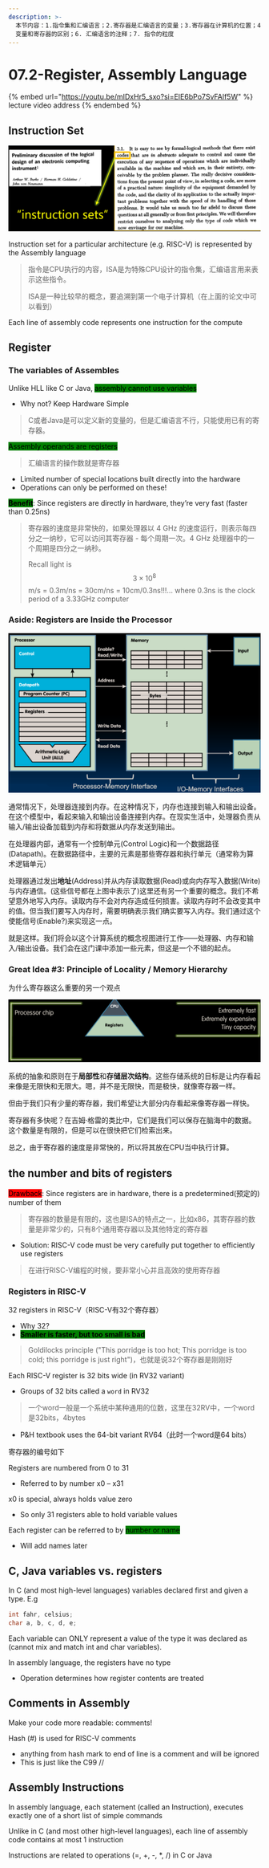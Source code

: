 ```yaml
---
description: >-
  本节内容：1.指令集和汇编语言；2.寄存器是汇编语言的变量；3.寄存器在计算机的位置；4. 寄存器的数量，RISC-V中的寄存器；5.
  变量和寄存器的区别；6. 汇编语言的注释；7. 指令的粒度
---
```


# 07.2-Register, Assembly Language

{% embed url="https://youtu.be/mIDxHr5_sxo?si=EIE6bPo7SvFAlf5W" %}
lecture video address
{% endembed %}

## Instruction Set

![image-20240603212553114](.image/image-20240603212553114.png)

Instruction set for a particular architecture (e.g. RISC-V) is represented by the Assembly language

> 指令是CPU执行的内容，ISA是为特殊CPU设计的指令集，汇编语言用来表示这些指令。
>
> ISA是一种比较早的概念，要追溯到第一个电子计算机（在上面的论文中可以看到）

Each line of assembly code represents one instruction for the compute

## Register

### The variables of Assembles

Unlike HLL like C or Java, <mark style="background-color:green;">assembly cannot use variables</mark>

* Why not? Keep Hardware Simple

> C或者Java是可以定义新的变量的，但是汇编语言不行，只能使用已有的寄存器。

<mark style="background-color:green;">Assembly operands are registers</mark>

> 汇编语言的操作数就是寄存器

* Limited number of special locations built directly into the hardware
* Operations can only be performed on these!

<mark style="background-color:green;">**Benefit**</mark>: Since registers are directly in hardware, they’re very fast (faster than 0.25ns)

> 寄存器的速度是非常快的，如果处理器以 4 GHz 的速度运行，则表示每四分之一纳秒，它可以访问其寄存器 - 每个周期一次。4 GHz 处理器中的一个周期是四分之一纳秒。
>
> Recall light is $$3 \times 10^8$$ m/s = 0.3m/ns = 30cm/ns = 10cm/0.3ns!!!… where 0.3ns is the clock period of a 3.33GHz computer

### Aside: Registers are Inside the Processor

![Processor & Memory Model](.image/image-20240603212703064.png)

通常情况下，处理器连接到内存。在这种情况下，内存也连接到输入和输出设备。在这个模型中，看起来输入和输出设备连接到内存。在现实生活中，处理器负责从输入/输出设备加载到内存和将数据从内存发送到输出。

在处理器内部，通常有一个控制单元(Control Logic)和一个数据路径(Datapath)。在数据路径中，主要的元素是那些寄存器和执行单元（通常称为算术逻辑单元）

处理器通过发出**地址**(Address)并从内存读取数据(Read)或向内存写入数据(Write)与内存通信。(这些信号都在上图中表示了)这里还有另一个重要的概念。我们不希望意外地写入内存。读取内存不会对内存造成任何损害。读取内存时不会改变其中的值。但当我们要写入内存时，需要明确表示我们确实要写入内存。我们通过这个使能信号(Enable?)来实现这一点。

就是这样。我们将会以这个计算系统的概念视图进行工作——处理器、内存和输入/输出设备。我们会在这门课中添加一些元素，但这是一个不错的起点。

### Great Idea #3: Principle of Locality / Memory Hierarchy

为什么寄存器这么重要的另一个观点

![image-20240603212730900](.image/image-20240603212730900.png)

系统的抽象和原则在于**局部性**和**存储层次结构**。这些存储系统的目标是让内存看起来像是无限快和无限大。嗯，并不是无限快，而是极快，就像寄存器一样。

但由于我们只有少量的寄存器，我们希望让大部分内存看起来像寄存器一样快。

寄存器有多快呢？在吉姆·格雷的类比中，它们是我们可以保存在脑海中的数据。这个数量是有限的，但是可以在很快把它们检索出来。

总之，由于寄存器的速度是非常快的，所以将其放在CPU当中执行计算。

## the number and bits of registers

<mark style="background-color:red;">Drawback</mark>: Since registers are in hardware, there is a predetermined(预定的) number of them

> 寄存器的数量是有限的，这也是ISA的特点之一，比如x86，其寄存器的数量是非常少的，只有8个通用寄存器以及其他特定的寄存器

* Solution: RISC-V code must be very carefully put together to efficiently use registers

> 在进行RISC-V编程的时候，要非常小心并且高效的使用寄存器

### Registers in RISC-V

32 registers in RISC-V（RISC-V有32个寄存器）

* Why 32?
* <mark style="background-color:green;">**Smaller is faster, but too small is bad**</mark>

> Goldilocks principle ("This porridge is too hot; This porridge is too cold; this porridge is just right")，也就是说32个寄存器是刚刚好

Each RISC-V register is 32 bits wide (in RV32 variant)

* Groups of 32 bits called a `word` in RV32

> 一个word一般是一个系统中某种通用的位数，这里在32RV中，一个word是32bits，4bytes

* P\&H textbook uses the 64-bit variant RV64（此时一个word是64 bits）

寄存器的编号如下

Registers are numbered from 0 to 31

* Referred to by number x0 – x31

x0 is special, always holds value zero

* So only 31 registers able to hold variable values

Each register can be referred to by <mark style="background-color:green;">number or name</mark>

* Will add names later

## C, Java variables vs. registers

In C (and most high-level languages) variables declared first and given a type. E.g

```c
int fahr, celsius;
char a, b, c, d, e;
```

Each variable can ONLY represent a value of the type it was declared as (cannot mix and match int and char variables).

In assembly language, the registers have no type

* Operation determines how register contents are treated

## Comments in Assembly

Make your code more readable: comments!

Hash (#) is used for RISC-V comments

* anything from hash mark to end of line is a comment and will be ignored
* This is just like the C99 //

## Assembly Instructions

In assembly language, each statement (called an Instruction), executes exactly one of a short list of simple commands

Unlike in C (and most other high-level languages), each line of assembly code contains at most 1 instruction

Instructions are related to operations (=, +, -, \*, /) in C or Java
